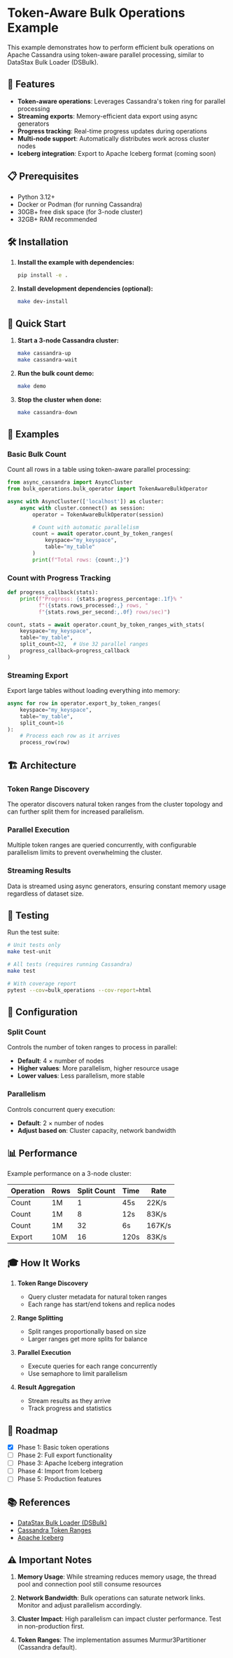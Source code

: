 # Token-Aware Bulk Operations Example

This example demonstrates how to perform efficient bulk operations on Apache Cassandra using token-aware parallel processing, similar to DataStax Bulk Loader (DSBulk).

## 🚀 Features

- **Token-aware operations**: Leverages Cassandra's token ring for parallel processing
- **Streaming exports**: Memory-efficient data export using async generators
- **Progress tracking**: Real-time progress updates during operations
- **Multi-node support**: Automatically distributes work across cluster nodes
- **Iceberg integration**: Export to Apache Iceberg format (coming soon)

## 📋 Prerequisites

- Python 3.12+
- Docker or Podman (for running Cassandra)
- 30GB+ free disk space (for 3-node cluster)
- 32GB+ RAM recommended

## 🛠️ Installation

1. **Install the example with dependencies:**
   ```bash
   pip install -e .
   ```

2. **Install development dependencies (optional):**
   ```bash
   make dev-install
   ```

## 🎯 Quick Start

1. **Start a 3-node Cassandra cluster:**
   ```bash
   make cassandra-up
   make cassandra-wait
   ```

2. **Run the bulk count demo:**
   ```bash
   make demo
   ```

3. **Stop the cluster when done:**
   ```bash
   make cassandra-down
   ```

## 📖 Examples

### Basic Bulk Count

Count all rows in a table using token-aware parallel processing:

```python
from async_cassandra import AsyncCluster
from bulk_operations.bulk_operator import TokenAwareBulkOperator

async with AsyncCluster(['localhost']) as cluster:
    async with cluster.connect() as session:
        operator = TokenAwareBulkOperator(session)

        # Count with automatic parallelism
        count = await operator.count_by_token_ranges(
            keyspace="my_keyspace",
            table="my_table"
        )
        print(f"Total rows: {count:,}")
```

### Count with Progress Tracking

```python
def progress_callback(stats):
    print(f"Progress: {stats.progress_percentage:.1f}% "
          f"({stats.rows_processed:,} rows, "
          f"{stats.rows_per_second:,.0f} rows/sec)")

count, stats = await operator.count_by_token_ranges_with_stats(
    keyspace="my_keyspace",
    table="my_table",
    split_count=32,  # Use 32 parallel ranges
    progress_callback=progress_callback
)
```

### Streaming Export

Export large tables without loading everything into memory:

```python
async for row in operator.export_by_token_ranges(
    keyspace="my_keyspace",
    table="my_table",
    split_count=16
):
    # Process each row as it arrives
    process_row(row)
```

## 🏗️ Architecture

### Token Range Discovery
The operator discovers natural token ranges from the cluster topology and can further split them for increased parallelism.

### Parallel Execution
Multiple token ranges are queried concurrently, with configurable parallelism limits to prevent overwhelming the cluster.

### Streaming Results
Data is streamed using async generators, ensuring constant memory usage regardless of dataset size.

## 🧪 Testing

Run the test suite:

```bash
# Unit tests only
make test-unit

# All tests (requires running Cassandra)
make test

# With coverage report
pytest --cov=bulk_operations --cov-report=html
```

## 🔧 Configuration

### Split Count
Controls the number of token ranges to process in parallel:
- **Default**: 4 × number of nodes
- **Higher values**: More parallelism, higher resource usage
- **Lower values**: Less parallelism, more stable

### Parallelism
Controls concurrent query execution:
- **Default**: 2 × number of nodes
- **Adjust based on**: Cluster capacity, network bandwidth

## 📊 Performance

Example performance on a 3-node cluster:

| Operation | Rows | Split Count | Time | Rate |
|-----------|------|-------------|------|------|
| Count | 1M | 1 | 45s | 22K/s |
| Count | 1M | 8 | 12s | 83K/s |
| Count | 1M | 32 | 6s | 167K/s |
| Export | 10M | 16 | 120s | 83K/s |

## 🎓 How It Works

1. **Token Range Discovery**
   - Query cluster metadata for natural token ranges
   - Each range has start/end tokens and replica nodes

2. **Range Splitting**
   - Split ranges proportionally based on size
   - Larger ranges get more splits for balance

3. **Parallel Execution**
   - Execute queries for each range concurrently
   - Use semaphore to limit parallelism

4. **Result Aggregation**
   - Stream results as they arrive
   - Track progress and statistics

## 🚧 Roadmap

- [x] Phase 1: Basic token operations
- [ ] Phase 2: Full export functionality
- [ ] Phase 3: Apache Iceberg integration
- [ ] Phase 4: Import from Iceberg
- [ ] Phase 5: Production features

## 📚 References

- [DataStax Bulk Loader (DSBulk)](https://docs.datastax.com/en/dsbulk/docs/)
- [Cassandra Token Ranges](https://cassandra.apache.org/doc/latest/cassandra/architecture/dynamo.html#consistent-hashing-using-a-token-ring)
- [Apache Iceberg](https://iceberg.apache.org/)

## ⚠️ Important Notes

1. **Memory Usage**: While streaming reduces memory usage, the thread pool and connection pool still consume resources

2. **Network Bandwidth**: Bulk operations can saturate network links. Monitor and adjust parallelism accordingly.

3. **Cluster Impact**: High parallelism can impact cluster performance. Test in non-production first.

4. **Token Ranges**: The implementation assumes Murmur3Partitioner (Cassandra default).
